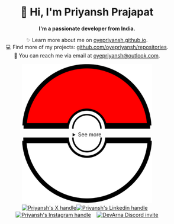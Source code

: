 <div align="center">
  <h1>👋 Hi, I'm Priyansh Prajapat</h1>
  <b>I'm a passionate developer from India.</b>
</div>

<div align="center">
   
  ✨ Learn more about me on [oyepriyansh.github.io](https://oyepriyansh.github.io). <br>
  💻 Find more of my projects: [github.com/oyepriyansh/repositories](https://github.com/oyepriyansh?tab=repositories). <br>
  💌 You can reach me via email at [oyepriyansh@outlook.com](mailto:oyepriyansh@outlook.com).
</div>

<div align="center">
  <a href="#"><img src="assets/pokeball-top.png" width="350px"></a>
  <details>
    <summary>See more</summary>
    <a href="#"><img src="assets/bitmoji.png" width="150"></a> <br>
    <a href="#"><img src="assets/typing.svg"></a>
    <details open>
      <summary>About me</summary>
      <div align="left">

```js
/**
 * Represents me.
 * @constructor
 * @param {string} languages - Hindi, Gujrati, English.
 * @param {string} hobbies - Anime, Music, Gaming.
 * @param {string} interests - AI, Open Source, Javascript, Python.
 * @param {Date} birthday - 28th of May.
 */
```
  </div>
</details>

<details open>
  <summary>Status</summary>
  <div>
    <a href="#"><img src="github_stats.svg" width="340px"></a><br>
    <a href="https://discord.com/users/838764339942785051" target="_blank">
      <img src="https://lanyard-profile-readme.vercel.app/api/838764339942785051" width="340px">
    </a> <br>
    <a href="https://open.spotify.com/playlist/61FVEPQTp0tU6ELzbvVMer?si=d8e96652bf8f44f1" target="_blank">
      <img src="https://spotifyoyepriyansh.vercel.app/api?theme=dark&spin=true&scan=false&rainbow=false" width="340px">
    </a>
  </div>
</details>

<details open>
  <summary>Recent Activity</summary>

<!--RECENT_ACTIVITY:start-->
![comments](https://oyepriyansh.pages.dev/i/octicons/Comment.svg) [#211](https://github.com/oyepriyansh/DevTweet/pull/211#issuecomment-1926215687) **|** [oyepriyansh/DevTweet](https://github.com/oyepriyansh/DevTweet)<br>
![pr_merged](https://oyepriyansh.pages.dev/i/octicons/PullRequestMerged.svg) [#210](https://github.com/oyepriyansh/DevTweet/pull/210) **|** [oyepriyansh/DevTweet](https://github.com/oyepriyansh/DevTweet)<br>
![pr_merged](https://oyepriyansh.pages.dev/i/octicons/PullRequestMerged.svg) [#205](https://github.com/oyepriyansh/DevTweet/pull/205) **|** [oyepriyansh/DevTweet](https://github.com/oyepriyansh/DevTweet)<br>
![pr_merged](https://oyepriyansh.pages.dev/i/octicons/PullRequestMerged.svg) [#197](https://github.com/oyepriyansh/DevTweet/pull/197) **|** [oyepriyansh/DevTweet](https://github.com/oyepriyansh/DevTweet)<br>
![new_star](https://oyepriyansh.pages.dev/i/octicons/StarredRepositoryYellow.svg) [DanBot-Hosting/pterodactyl-eggs](https://github.com/DanBot-Hosting/pterodactyl-eggs)<br>
![new_star](https://oyepriyansh.pages.dev/i/octicons/StarredRepositoryYellow.svg) [diced/zipline](https://github.com/diced/zipline)<br>
![pr_merged](https://oyepriyansh.pages.dev/i/octicons/PullRequestMerged.svg) [#6](https://github.com/SpicyDevs/spicydevs.github.io/pull/6) **|** [SpicyDevs/spicydevs.github.io](https://github.com/SpicyDevs/spicydevs.github.io)<br>
![comments](https://oyepriyansh.pages.dev/i/octicons/Comment.svg) [#103](https://github.com/oyepriyansh/DevTweet/issues/103#issuecomment-1921559143) **|** [oyepriyansh/DevTweet](https://github.com/oyepriyansh/DevTweet)<br>
![issue_closed](https://oyepriyansh.pages.dev/i/octicons/IssueClosed.svg) [#103](https://github.com/oyepriyansh/DevTweet/issues/103) **|** [oyepriyansh/DevTweet](https://github.com/oyepriyansh/DevTweet)<br>
![new_star](https://oyepriyansh.pages.dev/i/octicons/StarredRepositoryYellow.svg) [aunetx/blur-my-shell](https://github.com/aunetx/blur-my-shell)<br>
<!--RECENT_ACTIVITY:end-->

</details>

</details>
  <a href="#"><img src="assets/pokeball-bottom.png" width="350px"></a>
</div>
<div align="center">
  <a href="https://twitter.com/oyepriyansh" target="blank"><img align="center" src="https://oyepriyansh.pages.dev/assets/github/readme/twitter.svg" alt="Priyansh's X handle" title="X" width="70"/></a><a href="https://linkedin.com/in/oyepriyansh" target="blank"><img align="center" src="https://oyepriyansh.pages.dev/assets/github/readme/linkedin.svg" alt="Priyansh's Linkedin handle" title="Linkedin" width="30"/></a> &nbsp;&nbsp;
  <a href="https://instagram.com/oyepriyansh" target="blank"><img align="center" src="https://oyepriyansh.pages.dev/assets/github/readme/instagram.svg" alt="Priyansh's Instagram handle" title="Instagram" width="30"/></a> &nbsp;&nbsp;
  <a href="https://discord.com/invite/2aAdfJHSWR" target="blank"><img align="center" src="https://oyepriyansh.pages.dev/assets/github/readme/discord.svg" alt="DevArna Discord invite" title="Discord" width="30"/></a>
</div>

